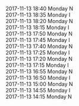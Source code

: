 2017-11-13 18:40 Monday  N  
2017-11-13 18:35 Monday  I  
2017-11-13 18:20 Monday  N  
2017-11-13 18:15 Monday  I  
2017-11-13 17:50 Monday  N  
2017-11-13 17:45 Monday  I  
2017-11-13 17:40 Monday  N  
2017-11-13 17:25 Monday  I  
2017-11-13 17:20 Monday  N  
2017-11-13 17:15 Monday  I  
2017-11-13 16:55 Monday  N  
2017-11-13 16:50 Monday  I  
2017-11-13 15:00 Monday  N  
2017-11-13 14:55 Monday  I  
2017-11-13 14:15 Monday  N  
